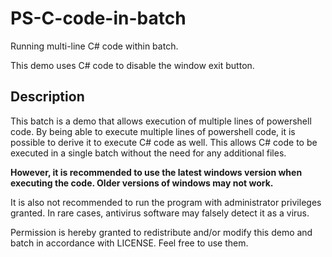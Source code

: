# PS-C-code-in-batch
Running multi-line C# code within batch.

This demo uses C# code to disable the window exit button.
## Description
This batch is a demo that allows execution of multiple lines of powershell code.
By being able to execute multiple lines of powershell code, it is possible to derive it to execute C# code as well.
This allows C# code to be executed in a single batch without the need for any additional files.

**However, it is recommended to use the latest windows version when executing the code. Older versions of windows may not work.**

It is also not recommended to run the program with administrator privileges granted. In rare cases, antivirus software may falsely detect it as a virus.

Permission is hereby granted to redistribute and/or modify this demo and batch in accordance with LICENSE. Feel free to use them.
